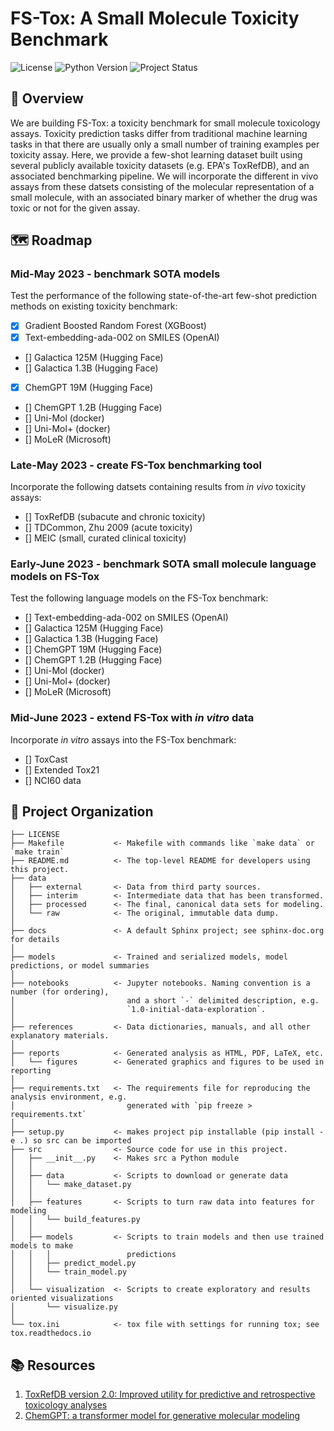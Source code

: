 # FS-Tox: A Small Molecule Toxicity Benchmark
![License](https://img.shields.io/github/license/sethhowes/fs-tox)
![Python Version](https://img.shields.io/badge/python-3.11-blue)
![Project Status](https://img.shields.io/badge/status-alpha-red)

## 🔎 Overview
We are building FS-Tox: a toxicity benchmark for small molecule toxicology assays. Toxicity prediction tasks differ from traditional machine learning tasks in that there are usually only a small number of training examples per toxicity assay. Here, we provide a few-shot learning dataset built using several publicly available toxicity datasets (e.g. EPA's ToxRefDB), and an associated benchmarking pipeline. We will incorporate the different in vivo assays from these datsets consisting of the molecular representation of a small molecule, with an associated binary marker of whether the drug was toxic or not for the given assay.

## 🗺️ Roadmap
### Mid-May 2023 - benchmark SOTA models
Test the performance of the following state-of-the-art few-shot prediction methods on existing toxicity benchmark: 
- [x] Gradient Boosted Random Forest (XGBoost)
- [x] Text-embedding-ada-002 on SMILES (OpenAI)
- [] Galactica 125M (Hugging Face)
- [] Galactica 1.3B (Hugging Face)
- [x] ChemGPT 19M (Hugging Face)
- [] ChemGPT 1.2B (Hugging Face)
- [] Uni-Mol (docker)
- [] Uni-Mol+ (docker)
- [] MoLeR (Microsoft)

### Late-May 2023 - create FS-Tox benchmarking tool
Incorporate the following datsets containing results from *in vivo* toxicity assays:
- [] ToxRefDB (subacute and chronic toxicity)
- [] TDCommon, Zhu 2009 (acute toxicity)
- [] MEIC (small, curated clinical toxicity)

### Early-June 2023 - benchmark SOTA small molecule language models on FS-Tox
Test the following language models on the FS-Tox benchmark:
- [] Text-embedding-ada-002 on SMILES (OpenAI)
- [] Galactica 125M (Hugging Face)
- [] Galactica 1.3B (Hugging Face)
- [] ChemGPT 19M (Hugging Face)
- [] ChemGPT 1.2B (Hugging Face)
- [] Uni-Mol (docker)
- [] Uni-Mol+ (docker)
- [] MoLeR (Microsoft)

### Mid-June 2023 - extend FS-Tox with *in vitro* data
Incorporate *in vitro* assays into the FS-Tox benchmark:
- [] ToxCast
- [] Extended Tox21
- [] NCI60 data

## 📂 Project Organization

    ├── LICENSE
    ├── Makefile           <- Makefile with commands like `make data` or `make train`
    ├── README.md          <- The top-level README for developers using this project.
    ├── data
    │   ├── external       <- Data from third party sources.
    │   ├── interim        <- Intermediate data that has been transformed.
    │   ├── processed      <- The final, canonical data sets for modeling.
    │   └── raw            <- The original, immutable data dump.
    │
    ├── docs               <- A default Sphinx project; see sphinx-doc.org for details
    │
    ├── models             <- Trained and serialized models, model predictions, or model summaries
    │
    ├── notebooks          <- Jupyter notebooks. Naming convention is a number (for ordering),
    │                         and a short `-` delimited description, e.g.
    │                         `1.0-initial-data-exploration`.
    │
    ├── references         <- Data dictionaries, manuals, and all other explanatory materials.
    │
    ├── reports            <- Generated analysis as HTML, PDF, LaTeX, etc.
    │   └── figures        <- Generated graphics and figures to be used in reporting
    │
    ├── requirements.txt   <- The requirements file for reproducing the analysis environment, e.g.
    │                         generated with `pip freeze > requirements.txt`
    │
    ├── setup.py           <- makes project pip installable (pip install -e .) so src can be imported
    ├── src                <- Source code for use in this project.
    │   ├── __init__.py    <- Makes src a Python module
    │   │
    │   ├── data           <- Scripts to download or generate data
    │   │   └── make_dataset.py
    │   │
    │   ├── features       <- Scripts to turn raw data into features for modeling
    │   │   └── build_features.py
    │   │
    │   ├── models         <- Scripts to train models and then use trained models to make
    │   │   │                 predictions
    │   │   ├── predict_model.py
    │   │   └── train_model.py
    │   │
    │   └── visualization  <- Scripts to create exploratory and results oriented visualizations
    │       └── visualize.py
    │
    └── tox.ini            <- tox file with settings for running tox; see tox.readthedocs.io

## 📚 Resources
1. [ToxRefDB version 2.0: Improved utility for predictive and retrospective toxicology analyses](https://pubmed.ncbi.nlm.nih.gov/31340180/)
2. [ChemGPT: a transformer model for generative molecular modeling](https://chemrxiv.org/engage/api-gateway/chemrxiv/assets/orp/resource/item/627bddd544bdd532395fb4b5/original/neural-scaling-of-deep-chemical-models.pdf) 
